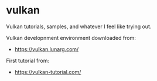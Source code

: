 # vulkan
Vulkan tutorials, samples, and whatever I feel like trying out.

Vulkan developnment environment downloaded from:
- https://vulkan.lunarg.com/

First tutorial from:
- https://vulkan-tutorial.com/
